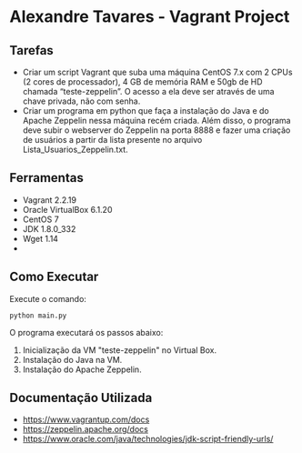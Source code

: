 # Alexandre Tavares - Vagrant Project

## Tarefas

- Criar um script Vagrant que suba uma máquina CentOS 7.x com 2 CPUs (2 cores de processador), 4 GB de memória RAM e 50gb de HD chamada “teste-zeppelin”. O acesso a ela deve ser através de uma chave privada, não com senha.  
- Criar um programa em python que faça a instalação do Java e do Apache Zeppelin nessa máquina recém criada. Além disso, o programa deve subir o webserver do Zeppelin na porta 8888 e fazer uma criação de usuários a partir da lista presente no arquivo Lista_Usuarios_Zeppelin.txt.  

## Ferramentas
- Vagrant 2.2.19
- Oracle VirtualBox 6.1.20
- CentOS 7
- JDK 1.8.0_332
- Wget 1.14
- 

## Como Executar
Execute o comando:

``
python main.py
``

O programa executará os passos abaixo:

1. Inicialização da VM "teste-zeppelin" no Virtual Box.
2. Instalação do Java na VM.
3. Instalação do Apache Zeppelin.


## Documentação Utilizada

- https://www.vagrantup.com/docs  
- https://zeppelin.apache.org/docs  
- https://www.oracle.com/java/technologies/jdk-script-friendly-urls/  
    
 